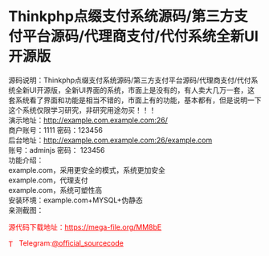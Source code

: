 # Thinkphp点缀支付系统源码/第三方支付平台源码/代理商支付/代付系统全新UI开源版

源码说明：Thinkphp点缀支付系统源码/第三方支付平台源码/代理商支付/代付系统全新UI开源版，全新UI界面的系统，市面上是没有的，有人卖大几万一套，这套系统看了界面和功能是相当不错的，市面上有的功能，基本都有，但是说明一下这个系统仅限学习研究，非研究用途勿买！！！<br>演示地址：http://example.com.example.com:26/<br>商户账号：1111 密码：123456<br>后台地址：http://example.com.example.com:26/example.com<br>账号：adminjs 密码： 123456<br>功能介绍：<br>example.com，采用更安全的模式，系统更加安全<br>example.com，代理支付<br>example.com，系统可塑性高<br>安装环境：example.com+MYSQL+伪静态<br>亲测截图：<br>


<p style="color: red;">源代码下载地址：<a href="https://mega-file.org/MM8bE" style="color: red;">https://mega-file.org/MM8bE</a></p><p style="color: red;"><img src="https://cdn-icons-png.flaticon.com/512/2111/2111646.png" alt="Telegram Icon" style="width: 16px; vertical-align: middle; margin-right: 5px;">Telegram:<a href="https://t.me/official_sourcecode" style="color: red;">@official_sourcecode</a></p>